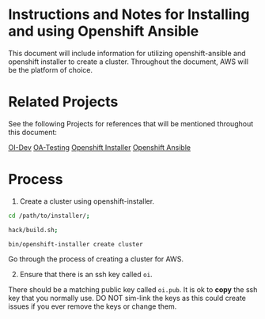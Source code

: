 # Instructions and Notes for Installing and using Openshift Ansible

This document will include information for utilizing openshift-ansible and openshift installer to create a cluster.
Throughout the document, AWS will be the platform of choice.

# Related Projects

See the following Projects for references that will be mentioned throughout this document:

[OI-Dev](https://github.com/jstuever/oi-dev)
[OA-Testing](https://github.com/mtnbikenc/oa-testing)
[Openshift Installer](https://github.com/openshift/installer)
[Openshift Ansible](https://github.com/openshift/openshift-ansible)

# Process

1. Create a cluster using openshift-installer.

```bash
cd /path/to/installer/;

hack/build.sh;

bin/openshift-installer create cluster

```

Go through the process of creating a cluster for AWS.


2. Ensure that there is an ssh key called `oi`.

There should be a matching public key called `oi.pub`. It is ok to **copy** the
ssh key that you normally use. DO NOT sim-link the keys as this could create issues if you
ever remove the keys or change them.

